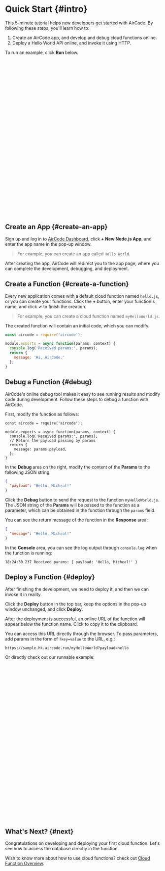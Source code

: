 # Quick Start {#intro}

This 5-minute tutorial helps new developers get started with AirCode. By following these steps, you'll learn how to:

1. Create an AirCode app, and develop and debug cloud functions online.
2. Deploy a Hello World API online, and invoke it using HTTP.

To run an example, click **Run** below.

<script setup>
import { useData } from 'vitepress';

const { isDark } = useData();
</script>

<iframe
  :src="`https://codesandbox.io/embed/hungry-chatterjee-c2yyux?fontsize=14&hidenavigation=1&codemirror=1&hidenavigation=1&theme=${isDark ? 'dark' : 'light'}`"
  style="width:100%; height:500px; border:0; border-radius: 4px; overflow:hidden;"
  title="hungry-chatterjee-c2yyux"
  allow="accelerometer; ambient-light-sensor; camera; encrypted-media; geolocation; gyroscope; hid; microphone; midi; payment; usb; vr; xr-spatial-tracking"
  sandbox="allow-forms allow-modals allow-popups allow-presentation allow-same-origin allow-scripts"
></iframe>

## Create an App {#create-an-app}

Sign up and log in to [AirCode Dashboard](https://aircode.io/dashboard), click **+ New Node.js App**, and enter the app name in the pop-up window.

> For example, you can create an app called `Hello World`.

<ACImage src="/_images/1668073287668.png" mode="light" />
<ACImage src="/_images/1671505257580.png" mode="dark" />

After creating the app, AirCode will redirect you to the app page, where you can complete the development, debugging, and deployment.

<ACImage src="/_images/1671505485031.png" mode="light" />
<ACImage src="/_images/1671505442147.png" mode="dark" />

## Create a Function {#create-a-function}

Every new application comes with a default cloud function named `hello.js`, or you can create your functions. Click the **+** button, enter your function's name, and click **✓** to finish the creation.

> For example, you can create a cloud function named `myHelloWorld.js`.

<ACImage src="/_images/1671505845666.png" mode="light" />
<ACImage src="/_images/1671505926961.png" mode="dark" />

The created function will contain an initial code, which you can modify.

```js
const aircode = require('aircode');

module.exports = async function(params, context) {
  console.log('Received params:', params);
  return {
    message: 'Hi, AirCode.'
  };
}
```

## Debug a Function {#debug}

AirCode's online debug tool makes it easy to see running results and modify code during development. Follow these steps to debug a function with AirCode.

First, modify the function as follows:

```js{7}
const aircode = require('aircode');

module.exports = async function(params, context) {
  console.log('Received params:', params);
  // Return the payload passing by params
  return {
    message: params.payload,
  };
}
```

In the **Debug** area on the right, modify the content of the **Params** to the following JSON string:

```json
{
  "payload": "Hello, Micheal!"
}
```

Click the **Debug** button to send the request to the function `myHelloWorld.js`. The JSON string of the **Params** will be passed to the function as a parameter, which can be obtained in the function through the `params` field.

You can see the return message of the function in the **Response** area:

```json
{
  "message": "Hello, Micheal!"
}
```

In the **Console** area, you can see the log output through `console.log` when the function is running:

```
18:24:30.237 Received params: { payload: 'Hello, Micheal!' }
```

<ACImage src="/_images/1671506066219.png" mode="light" />
<ACImage src="/_images/1671506114424.png" mode="dark" />

## Deploy a Function {#deploy}

After finishing the development, we need to deploy it, and then we can invoke it in reality.

Click the **Deploy** button in the top bar, keep the options in the pop-up window unchanged, and click **Deploy**.

<ACImage src="/_images/1671506272223.png" mode="light" />
<ACImage src="/_images/1671506314802.png" mode="dark" />

After the deployment is successful, an online URL of the function will appear below the function name. Click to copy it to the clipboard.

<ACImage src="/_images/1671506405456.png" mode="light" />
<ACImage src="/_images/1671506377900.png" mode="dark" />

You can access this URL directly through the browser. To pass parameters, add params in the form of `?key=value` to the URL, e.g.:

```
https://sample.hk.aircode.run/myHelloWorld?payload=hello
```

Or directly check out our runnable example:

<iframe
  :src="`https://codesandbox.io/embed/hungry-chatterjee-c2yyux?fontsize=14&hidenavigation=1&codemirror=1&hidenavigation=1&theme=${isDark ? 'dark' : 'light'}`"
  style="width:100%; height:500px; border:0; border-radius: 4px; overflow:hidden;"
  title="hungry-chatterjee-c2yyux"
  allow="accelerometer; ambient-light-sensor; camera; encrypted-media; geolocation; gyroscope; hid; microphone; midi; payment; usb; vr; xr-spatial-tracking"
  sandbox="allow-forms allow-modals allow-popups allow-presentation allow-same-origin allow-scripts"
></iframe>

## What's Next? {#next}

Congratulations on developing and deploying your first cloud function. Let's see how to access the database directly in the function.

<ListBoxContainer>
  <ListBox
    link="/getting-started/database"
    title="Introduction to Database"
    description="Follow this simple tutorial to learn how to do database operations with AirCode's cloud functions."
    single
  />
</ListBoxContainer>

Wish to know more about how to use cloud functions? check out [Cloud Function Overview](/guide/functions/).
